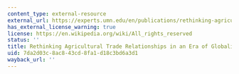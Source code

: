 ```yaml
---
content_type: external-resource
external_url: https://experts.umn.edu/en/publications/rethinking-agricultural-trade-relationships-in-an-era-of-globaliz
has_external_license_warning: true
license: https://en.wikipedia.org/wiki/All_rights_reserved
status: ''
title: Rethinking Agricultural Trade Relationships in an Era of Globalization
uid: 7da2d03c-8ac8-43cd-8fa1-d18c3bd6a3d1
wayback_url: ''
---
```

